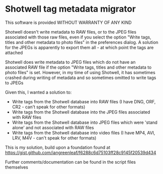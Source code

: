 # Shotwell tag metadata migrator

This software is provided WITHOUT WARRANTY OF ANY KIND

Shotwell doesn't write metadata to RAW files, or to the JPEG files associated with those raw files, even
if you select the option "Write tags, titles and other metadata to photo files" in the preferences dialog.
A solution for the JPEGs is apparently to export them all - at which point the tags are attached

Shotwell does write metadata to JPEG files which do not have an associated RAW file if the option
"Write tags, titles and other metadata to photo files" is set.  However, in my time of using Shotwell, it has
sometimes crashed during writing of metadata and so sometimes omitted to write tags to JPEGs

Given this, I wanted a solution to:

   - Write tags from the Shotwell database into RAW files (I have DNG, ORF, CR2 - can't speak for other formats)
   - Write tags from the Shotwell database into the JPEG files associated with RAW files
   - Write tags from the Shotwell database into JPEG files which were 'stand alone' and not associated with RAW files
   - Write tags from the Shotwell database into video files (I have MP4, AVI, LRV, M4V - can't speak for other formats)

This is my solution, build upon a foundation found at https://gist.github.com/iangreenleaf/f6288c6d75103ff28c9145f20539d434

Further comments/documentation can be found in the script files themselves
